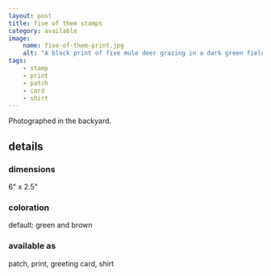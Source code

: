 ```yaml
---
layout: post
title: five of them stamps
category: available
image: 
    name: five-of-them-print.jpg
    alt: "A block print of five mule deer grazing in a dark green field. The deer are partially negative space and partially brown ink detailing."
tags:
    - stamp
    - print
    - patch
    - card
    - shirt
---
```


Photographed in the backyard.

## details

### dimensions

6" x 2.5"

### coloration

default: green and brown

### available as

patch, print, greeting card, shirt
